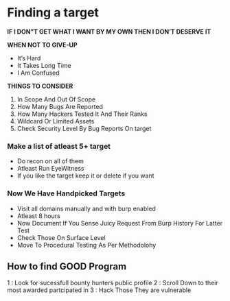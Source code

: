 # Finding a target

**IF I DON”T GET WHAT I WANT BY MY OWN THEN I DON’T DESERVE IT**

**WHEN NOT TO GIVE-UP**

- It’s Hard
- It Takes Long Time
- I Am Confused

**THINGS TO CONSIDER**

1. In Scope And Out Of Scope
2. How Many Bugs Are Reported
3. How Many Hackers Tested It And Their Ranks
4. Wildcard Or Limited Assets
5. Check Security Level By Bug Reports On target

### Make a list of atleast 5+ target

- Do recon on all of them
- Atleast Run EyeWitness
- If you like the target keep it or delete if you  want

### Now We Have Handpicked Targets

- Visit all domains manually and with burp enabled
- Atleast 8 hours
- Now Document If You Sense Juicy Request From Burp History For Latter Test
- Check Those On Surface Level
- Move To Procedural Testing As Per Methodolohy

## How to find GOOD Program
1 : Look for sucessfull bounty hunters public profile
2 : Scroll Down to their most awarded partcipated in
3 : Hack Those They are vulnerable
